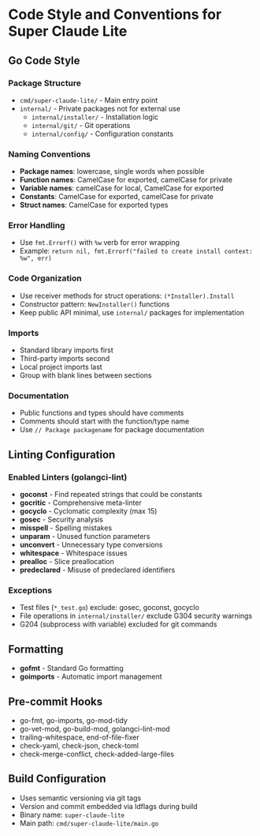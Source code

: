 # Code Style and Conventions for Super Claude Lite

## Go Code Style

### Package Structure
- `cmd/super-claude-lite/` - Main entry point
- `internal/` - Private packages not for external use
  - `internal/installer/` - Installation logic
  - `internal/git/` - Git operations
  - `internal/config/` - Configuration constants

### Naming Conventions
- **Package names**: lowercase, single words when possible
- **Function names**: CamelCase for exported, camelCase for private
- **Variable names**: camelCase for local, CamelCase for exported
- **Constants**: CamelCase for exported, camelCase for private
- **Struct names**: CamelCase for exported types

### Error Handling
- Use `fmt.Errorf()` with `%w` verb for error wrapping
- Example: `return nil, fmt.Errorf("failed to create install context: %w", err)`

### Code Organization
- Use receiver methods for struct operations: `(*Installer).Install`
- Constructor pattern: `NewInstaller()` functions
- Keep public API minimal, use `internal/` packages for implementation

### Imports
- Standard library imports first
- Third-party imports second  
- Local project imports last
- Group with blank lines between sections

### Documentation
- Public functions and types should have comments
- Comments should start with the function/type name
- Use `// Package packagename` for package documentation

## Linting Configuration

### Enabled Linters (golangci-lint)
- **goconst** - Find repeated strings that could be constants
- **gocritic** - Comprehensive meta-linter  
- **gocyclo** - Cyclomatic complexity (max 15)
- **gosec** - Security analysis
- **misspell** - Spelling mistakes
- **unparam** - Unused function parameters
- **unconvert** - Unnecessary type conversions
- **whitespace** - Whitespace issues
- **prealloc** - Slice preallocation
- **predeclared** - Misuse of predeclared identifiers

### Exceptions
- Test files (`*_test.go`) exclude: gosec, goconst, gocyclo
- File operations in `internal/installer/` exclude G304 security warnings
- G204 (subprocess with variable) excluded for git commands

## Formatting
- **gofmt** - Standard Go formatting
- **goimports** - Automatic import management

## Pre-commit Hooks
- go-fmt, go-imports, go-mod-tidy
- go-vet-mod, go-build-mod, golangci-lint-mod
- trailing-whitespace, end-of-file-fixer
- check-yaml, check-json, check-toml
- check-merge-conflict, check-added-large-files

## Build Configuration
- Uses semantic versioning via git tags
- Version and commit embedded via ldflags during build
- Binary name: `super-claude-lite`
- Main path: `cmd/super-claude-lite/main.go`